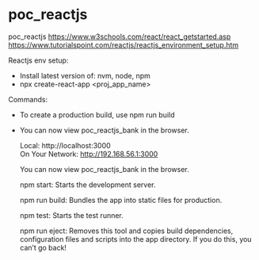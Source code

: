 # poc_reactjs
poc_reactjs
https://www.w3schools.com/react/react_getstarted.asp
https://www.tutorialspoint.com/reactjs/reactjs_environment_setup.htm

Reactjs env setup: 
- Install latest version of: nvm, node, npm
- npx create-react-app <proj_app_name>

Commands:
- To create a production build, use npm run build
- You can now view poc_reactjs_bank in the browser.

  Local:            http://localhost:3000        
  On Your Network:  http://192.168.56.1:3000

  You can now view poc_reactjs_bank in the browser.

  npm start: Starts the development server.

  npm run build: Bundles the app into static files for production.

  npm test: Starts the test runner.

  npm run eject:     Removes this tool and copies build dependencies, configuration files
    and scripts into the app directory. If you do this, you can’t go back!